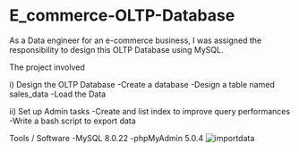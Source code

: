 # E_commerce-OLTP-Database
As a Data engineer for an e-commerce business, I was assigned the responsibility to design this OLTP Database using MySQL.

The project involved 

i) Design the OLTP Database
   -Create a database
   -Design a table named sales_data
   -Load the Data
   
ii) Set up Admin tasks
   -Create and list index to improve query performances
   -Write a bash script to export data
   
Tools / Software
-MySQL 8.0.22
-phpMyAdmin 5.0.4
![importdata](https://github.com/BrownOnoniwu/E_commerce-OLTP-Database/assets/135502525/d3e1082b-46a6-4481-aec6-0a7ee09a7111)
